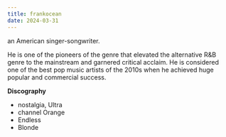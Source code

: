 ```yaml
---
title: frankocean
date: 2024-03-31
---
```


an American singer-songwriter.

He is one of the pioneers of the genre that elevated the alternative R&B genre to the mainstream and garnered critical acclaim. He is considered one of the best pop music artists of the 2010s when he achieved huge popular and commercial success.

<!--more-->

**Discography**

- nostalgia, Ultra
- channel Orange
- Endless
- Blonde
